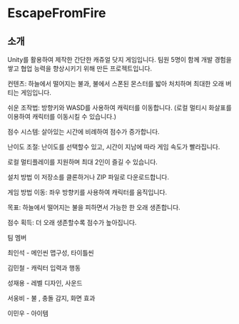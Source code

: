 # EscapeFromFire
 
소개
---
Unity를 활용하여 제작한 간단한 캐쥬얼 닷지 게임입니다. 팀원 5명이 함께 개발 경험을 쌓고 협업 능력을 향상시키기 위해 만든 프로젝트입니다.

컨텐츠: 하늘에서 떨어지는 불과, 불에서 스폰된 몬스터를 밟아 처치하며 최대한 오래 버티는 게임입니다.

쉬운 조작법: 방향키와 WASD를 사용하여 캐릭터를 이동합니다. 
(로컬 멀티시 화살표를 이용하여 캐릭터를 이동시킬 수 있습니다.)

점수 시스템: 살아있는 시간에 비례하여 점수가 증가합니다.

난이도 조절: 난이도를 선택할수 있고, 시간이 지남에 따라 게임 속도가 빨라집니다.

로컬 멀티플레이를 지원하며 최대 2인이 즐길 수 있습니다.


설치 방법
이 저장소를 클론하거나 ZIP 파일로 다운로드합니다.


게임 방법
이동: 좌우 방향키를 사용하여 캐릭터를 움직입니다.

목표: 하늘에서 떨어지는 불을 피하면서 가능한 한 오래 생존합니다.

점수 획득: 더 오래 생존할수록 점수가 높아집니다.


팀 멤버


최인석 - 메인씬 맵구성, 타이틀씬


김민철 - 캐릭터 입력과 행동


성재용 - 레벨 디자인, 사운드


서웅비 - 불 , 충돌 감지, 화면 효과


이민우 - 아이템
